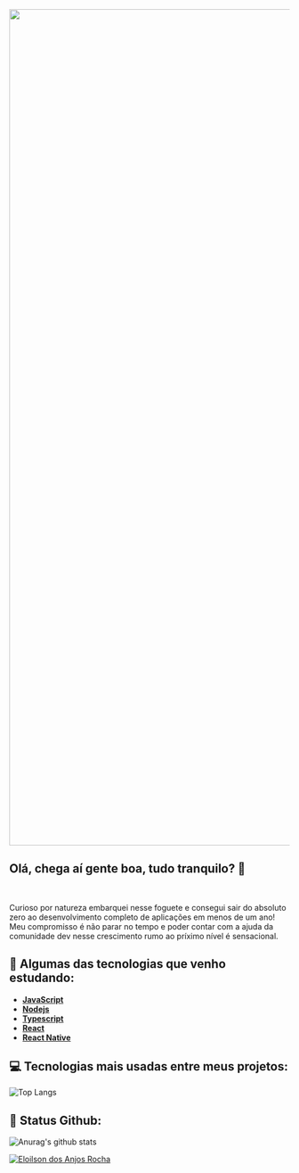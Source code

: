 <img width="1500" src="https://github.com/eloilsondosanjos/banner/blob/master/GitHub2.gif?raw=true">

## Olá, chega aí gente boa, tudo tranquilo? :wave:
 <br/>

Curioso por natureza embarquei nesse foguete e consegui sair do absoluto zero ao desenvolvimento completo de aplicações em menos de um ano! Meu compromisso é não parar no tempo e poder contar com a ajuda da comunidade dev nesse crescimento rumo ao príximo nível é sensacional.

 ## 🚀 Algumas das tecnologias que venho estudando:

   - **[JavaScript](https://developer.mozilla.org/en-US/docs/Web/JavaScript)**
   - **[Nodejs](https://nodejs.org/en/)**
   - **[Typescript](https://www.typescriptlang.org/)**
   - **[React](https://reactjs.org/)**
   - **[React Native](https://facebook.github.io/react-native/)**
  
 ## 💻 Tecnologias mais usadas entre meus projetos:

 ![Top Langs](https://github-readme-stats.vercel.app/api/top-langs/?username=eloilsondosanjos&layout=compact&hide_title=true)
 
 ## 🎯 Status Github:

 ![Anurag's github stats](https://github-readme-stats.vercel.app/api?username=eloilsondosanjos&show_icons=true&hide_title=true)
 
   
<a href="https://www.linkedin.com/in/eloilsondosanjosrocha/" target="_blank">
  <img alt="Eloilson dos Anjos Rocha" src="https://img.shields.io/badge/-Eloilson dos Anjos Rocha-9871F5?style=flat&logo=Linkedin&logoColor=white" />
</a>
